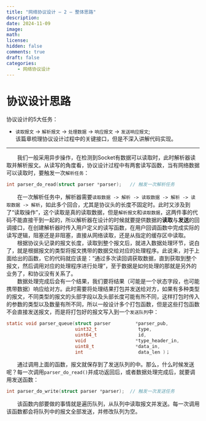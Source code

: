 ```yaml
---
title: "网络协议设计 — 2 — 整体思路"
description: 
date: 2024-11-09
image: 
math: 
license: 
hidden: false
comments: true
draft: false
categories:
    - 网络协议设计
---
```


# 协议设计思路
协议设计的5大任务：
- `读取报文` -> `解析报文` -> `处理数据` -> `响应报文` -> `发送响应报文`;   
该篇章梳理协议设计过程中的关键接口，但是不深入讲解代码实现。

------

&emsp;&emsp;我们一般采用异步操作，在检测到Socket有数据可以读取时，此时解析器读取并解析报文。从读写的角度看，协议设计过程中有两套读写函数，当有网络数据可以读取时，要触发一次`解析任务`：  
```c
int parser_do_read(struct parser *parser);   // 触发一次解析任务
```
&emsp;&emsp;在一次解析任务中，解析器需要`读取数据 -> 解析 -> 读取数据 -> 解析 -> 读取数据 -> 解析`，如此多个回合，尤其是协议头的长度不固定时。此时又涉及到了“读取操作”，这个读取是真的读取数据，但是`解析报文`和`读取数据`，这两件事的代码不能直接干到一起的，所以解析器在设计的时候就要提供数据的**读取**与**发送**的回调接口，在创建解析器时传入用户定义的读写函数，在用户回调函数中完成实际的读写逻辑，阻塞还是非阻塞，直接从网络读取，还是从指定的缓存区中读取。    
&emsp;&emsp;根据协议头记录的报文长度，读取到整个报文后，就进入数据处理环节，说白了，就是根据报文的类型将报文携带的数据交给对应的处理程序。此说来，对于上面给出的函数，它的代码就应该是：“通过多次读回调获取数据，直到获取到整个报文，然后调用对应的处理程序进行处理”，至于数据是如何处理的那就是另外的业务了，和协议没有关系了。  
&emsp;&emsp;数据处理完成后会有一个结果，我们要将结果（可能是一个状态字段，也可能携带数据）响应给对方。此时需要将处理结果打包并发送给对方，如果有多种类型的报文，不同类型的报文的头部字段以及头部长度可能有所不同，这样打包时传入的参数的类型以及数量有所不同，所以一般设计多个打包函数，但是这些打包函数不会直接发送报文，而是将打包好的报文写入到一个`发送队列`中：   
```c
static void parser_queue(struct parser         *parser_pub,
                         uint32_t               type, 
                         uint64_t               id, 
                         void                  *type_header_in,
                         uint8_t               *data_in, 
                         int                    data_len )；
```
&emsp;&emsp;通过调用上面的函数，报文就保存到了发送队列的中。那么，什么时候发送呢？每一次调用`parser_do_read()`并成功返回后，或者数据处理完成后，就要调用发送函数：   
```c
int parser_do_write(struct parser *parser);  // 触发一次发送任务
```
&emsp;&emsp;该函数内部要做的事情就是遍历队列，从队列中读取报文并发送。每一次调用该函数都会将队列中的报文全部发送，并修改队列为空。     